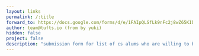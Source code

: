 ```yaml
---
layout: links
permalink: /:title
forward_to: https://docs.google.com/forms/d/e/1FAIpQLSfLk9nFc2j8wZ65KIbQxWQQPrvwWlbRqTLlSgXAHWLBO9k4WA/viewform?c=0&w=1
author: team@tufts.io (from by yuki)
hidden: false
project: false
description: "submission form for list of cs alums who are willing to be contacted"
---
```

